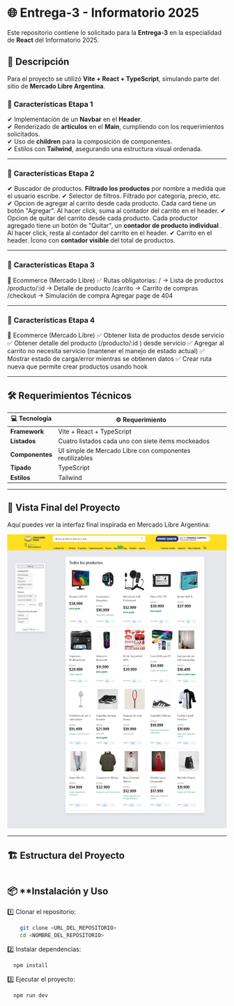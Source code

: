 # 🌐 **Entrega-3 - Informatorio 2025**  

Este repositorio contiene lo solicitado para la **Entrega-3** en la especialidad de **React** del Informatorio 2025.  

## 📝 **Descripción**  
Para el proyecto se utilizó **Vite + React + TypeScript**, simulando parte del sitio de **Mercado Libre Argentina**.  

### 📌 **Características Etapa 1**  
✔ Implementación de un **Navbar** en el **Header**.  
✔ Renderizado de **artículos** en el **Main**, cumpliendo con los requerimientos solicitados.  
✔ Uso de **children** para la composición de componentes.  
✔ Estilos con **Tailwind**, asegurando una estructura visual ordenada.  

---

### 📌 **Características Etapa 2**  
✔ Buscador de productos. **Filtrado los productos** por nombre a medida que el usuario escribe.
✔ Selector de filtros. Filtrado por categoría, precio, etc.
✔ Opcion de agregar al carrito desde cada producto. Cada card tiene un botón "Agregar". Al hacer click, suma al contador del carrito en el header.
✔ Opcion de quitar del carrito desde cada producto. Cada productor agregado tiene un botón de "Quitar", un **contador de producto individual** . Al hacer click, resta al contador del carrito en el header.
✔ Carrito en el header. Ícono con **contador visible** del total de productos.

---
### 📌 **Características Etapa 3**  

 🛒 Ecommerce (Mercado Libre)
 ✅
 Rutas obligatorias:
   /  Lista de productos
   /producto/:id  Detalle de producto
   /carrito  Carrito de compras
   /checkout  Simulación de compra
   Agregar page de 404

---
### 📌 **Características Etapa 4**  

🛒 Ecommerce (Mercado Libre)
 ✅ Obtener lista de productos desde servicio
 ✅ Obtener detalle del producto (/producto/:id ) desde servicio
 ✅ Agregar al carrito no necesita servicio (mantener el manejo de estado actual)
 ✅ Mostrar estado de carga/error mientras se obtienen datos
 ✅ Crear ruta nueva que permite crear productos usando hook

 
---
## 🛠️ **Requerimientos Técnicos**  

| 💻 Tecnología | ⚙️ Requerimiento |
|--------------|----------------|
| **Framework** | Vite + React + TypeScript |
| **Listados** | Cuatro listados cada uno con siete ítems mockeados |
| **Componentes** | UI simple de Mercado Libre con componentes reutilizables |
| **Tipado** | TypeScript |
| **Estilos** | Tailwind |

---

## 🌟 **Vista Final del Proyecto**  
Aquí puedes ver la interfaz final inspirada en Mercado Libre Argentina:  

![Vista del Proyecto](public/VistaFinal.jpeg)  

---

## 🏗️ **Estructura del Proyecto**  
```bash

```

##  📦 **Instalación y Uso
1️⃣ Clonar el repositorio:

  ```bash
      git clone <URL_DEL_REPOSITORIO>
      cd <NOMBRE_DEL_REPOSITORIO>
  ```
2️⃣ Instalar dependencias:

  ```bash
    npm install
  ```
3️⃣ Ejecutar el proyecto:

  ```bash
    npm run dev
  ```
